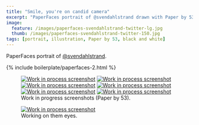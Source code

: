 ```yaml
---
title: "Smile, you're on candid camera"
excerpt: "PaperFaces portrait of @svendahlstrand drawn with Paper by 53 on an iPad."
image: 
  feature: /images/paperfaces-svendahlstrand-twitter-lg.jpg
  thumb: /images/paperfaces-svendahlstrand-twitter-150.jpg
tags: [portrait, illustration, Paper by 53, black and white]
---
```


PaperFaces portrait of [@svendahlstrand](http://twitter.com/svendahlstrand).

{% include boilerplate/paperfaces-2.html %}

<figure class="half">
  <a href="{{ site.url }}/images/paperfaces-svendahlstrand-process-1-lg.jpg"><img src="{{ site.url }}/images/paperfaces-svendahlstrand-process-1-600.jpg" alt="Work in process screenshot"></a>
  <a href="{{ site.url }}/images/paperfaces-svendahlstrand-process-2-lg.jpg"><img src="{{ site.url }}/images/paperfaces-svendahlstrand-process-2-600.jpg" alt="Work in process screenshot"></a>
  <a href="{{ site.url }}/images/paperfaces-svendahlstrand-process-3-lg.jpg"><img src="{{ site.url }}/images/paperfaces-svendahlstrand-process-3-600.jpg" alt="Work in process screenshot"></a>
  <a href="{{ site.url }}/images/paperfaces-svendahlstrand-process-4-lg.jpg"><img src="{{ site.url }}/images/paperfaces-svendahlstrand-process-4-600.jpg" alt="Work in process screenshot"></a>
  <a href="{{ site.url }}/images/paperfaces-svendahlstrand-process-5-lg.jpg"><img src="{{ site.url }}/images/paperfaces-svendahlstrand-process-5-600.jpg" alt="Work in process screenshot"></a>
  <a href="{{ site.url }}/images/paperfaces-svendahlstrand-process-6-lg.jpg"><img src="{{ site.url }}/images/paperfaces-svendahlstrand-process-6-600.jpg" alt="Work in process screenshot"></a>
  <figcaption>Work in progress screenshots (Paper by 53).</figcaption>
</figure>

<figure>
  <a href="{{ site.url }}/images/paperfaces-svendahlstrand-process-7-lg.jpg"><img src="{{ site.url }}/images/paperfaces-svendahlstrand-process-7-750.jpg" alt="Work in process screenshot"></a>
  <figcaption>Working on them eyes.</figcaption>
</figure>